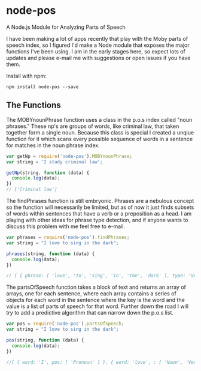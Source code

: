 node-pos
=======

A Node.js Module for Analyzing Parts of Speech

I have been making a lot of apps recently that play with the Moby parts of speech index, so I figured I'd make a Node module that exposes the major functions I've been using. I am in the early stages here, so expect lots of updates and please e-mail me with suggestions or open issues if you have them.

Install with npm:

    npm install node-pos --save

The Functions
-------------

The MOBYnounPhrase function uses a class in the p.o.s index called "noun phrases." These np's are groups of words, like criminal law, that taken together form a single noun. Because this class is special I created a unqiue function for it which scans every possible sequence of words in a sentence for matches in the noun phrase index.

```javascript
var getNp = require('node-pos').MOBYnounPhrase;
var string = 'I study criminal law';

getNp(string, function (data) {
  console.log(data);
})
// ['Criminal law']
```

The findPhrases function is still embryonic. Phrases are a nebulous concept so the function will necessarily be limited, but as of now it just finds subsets of words within sentences that have a verb or a preposition as a head. I am playing with other ideas for phrase type detection, and if anyone wants to discuss this problem with me feel free to e-mail.


```javascript
var phrases = require('node-pos').findPhrases;
var string = "I love to sing in the dark";

phrases(string, function (data) {
  console.log(data);
})

// [ { phrase: [ 'love', 'to', 'sing', 'in', 'the', 'dark' ], type: 'Verb Phrase' }, { phrase: [ 'to', 'sing', 'in', 'the', 'dark' ], type: 'Prepositional Phrase' }, { phrase: [ 'sing', 'in', 'the', 'dark' ], type: 'Verb Phrase' }, { phrase: [ 'in', 'the', 'dark' ], type: 'Prepositional Phrase' } ]
```
The partsOfSpeech function takes a block of text and returns an array of arrays, one for each sentence, where each array contains a series of objects for each word in the sentence where the key is the word and the value is a list of parts of speech for that word. Further down the road I will try to add a predictive algorithm that can narrow down the p.o.s list.

```javascript
var pos = require('node-pos').partsOfSpeech;
var string = "I love to sing in the dark";

pos(string, function (data) {
  console.log(data);
})

//[ { word: 'I', pos: [ 'Pronoun' ] }, { word: 'love', : [ 'Noun', 'Verb Transitive', 'Verb Intransitive' ] }, { word: 'to', pos: [ 'Adverb', 'Preposition' ] }, { word: 'sing', pos: [ 'Noun', 'Verb Transitive', 'Verb', 'Verb Intransitive' ] }, { word: 'in', pos: [ 'Adjective', 'Noun', 'Adverb', 'Preposition' ] }, { word: 'the', pos: [ 'Adverb', 'Definite Article' ] }, { word: 'dark', pos: [ 'Adjective', 'Noun', 'Verb' ] } ]
```
